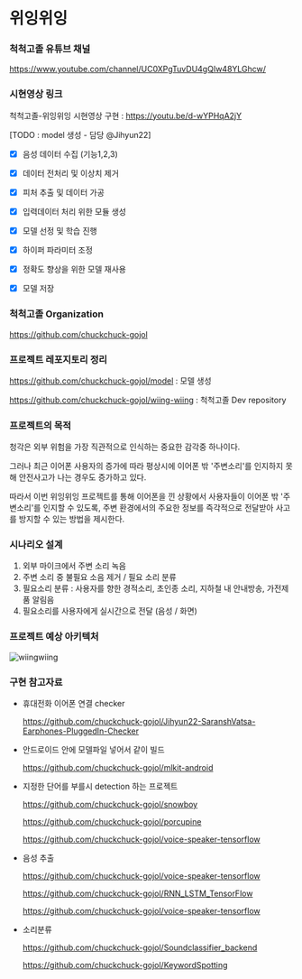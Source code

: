 # 위잉위잉

### 척척고졸 유튜브 채널

https://www.youtube.com/channel/UC0XPgTuvDU4gQIw48YLGhcw/

### 시현영상 링크

척척고졸-위잉위잉 시현영상 구현 : https://youtu.be/d-wYPHqA2jY

[TODO : model 생성 - 담당 @Jihyun22]

- [x] 음성 데이터 수집 (기능1,2,3)
- [x] 데이터 전처리 및 이상치 제거
- [x] 피처 추출 및 데이터 가공
- [x] 입력데이터 처리 위한 모듈 생성
- [x] 모델 선정 및 학습 진행
- [x] 하이퍼 파라미터 조정
- [x] 정확도 향상을 위한 모델 재사용
- [x] 모델 저장


### 척척고졸 Organization

<https://github.com/chuckchuck-gojol>



### 프로젝트 레포지토리 정리

https://github.com/chuckchuck-gojol/model : 모델 생성

https://github.com/chuckchuck-gojol/wiing-wiing : 척척고졸 Dev repository

### 프로젝트의 목적

청각은 외부 위험을 가장 직관적으로 인식하는 중요한 감각중 하나이다.

그러나 최근 이어폰 사용자의 증가에 따라 평상시에 이어폰 밖 '주변소리'를 인지하지 못해 안전사고가 나는 경우도 증가하고 있다.

따라서 이번 위잉위잉 프로젝트를 통해 이어폰을 낀 상황에서 사용자들이 이어폰 밖 '주변소리'를 인지할 수 있도록, 주변 환경에서의 주요한 정보를 즉각적으로 전달받아 사고를 방지할 수 있는 방법을 제시한다.



### 시나리오 설계

1.  외부 마이크에서 주변 소리 녹음
2. 주변 소리 중 불필요 소음 제거 / 필요 소리 분류
3. 필요소리 분류 : 사용자를 향한 경적소리, 초인종 소리, 지하철 내 안내방송, 가전제품 알림음
4. 필요소리를 사용자에게 실시간으로 전달 (음성 / 화면)



### 프로젝트 예상 아키텍처

![wiingwiing](https://user-images.githubusercontent.com/26458200/69914444-d4b51880-1487-11ea-9a18-64b50f04b573.png)



### 구현 참고자료

- 휴대전화 이어폰 연결 checker 

  https://github.com/chuckchuck-gojol/Jihyun22-SaranshVatsa-Earphones-PluggedIn-Checker

- 안드로이드 안에 모델파일 넣어서 같이 빌드

  https://github.com/chuckchuck-gojol/mlkit-android

- 지정한 단어를 부를시 detection 하는 프로젝트

  <https://github.com/chuckchuck-gojol/snowboy>

  <https://github.com/chuckchuck-gojol/porcupine>

  https://github.com/chuckchuck-gojol/voice-speaker-tensorflow

- 음성 추출

  https://github.com/chuckchuck-gojol/voice-speaker-tensorflow

  https://github.com/chuckchuck-gojol/RNN_LSTM_TensorFlow

  https://github.com/chuckchuck-gojol/voice-speaker-tensorflow

- 소리분류

  https://github.com/chuckchuck-gojol/Soundclassifier_backend

  https://github.com/chuckchuck-gojol/KeywordSpotting
